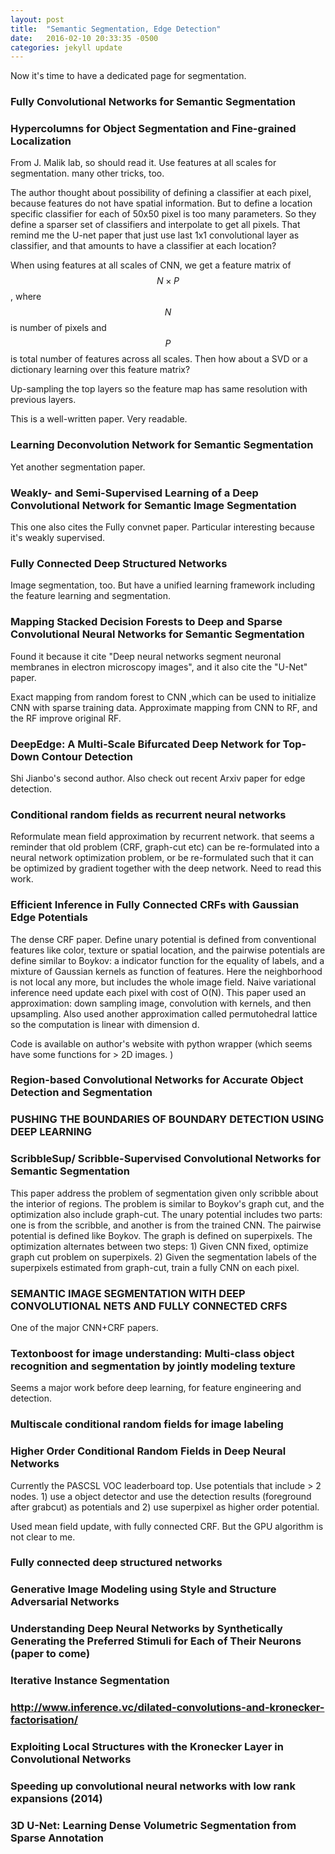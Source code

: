 ```yaml
---
layout: post
title:  "Semantic Segmentation, Edge Detection"
date:   2016-02-10 20:33:35 -0500
categories: jekyll update
---
```


Now it's time to have a dedicated page for segmentation.

### Fully Convolutional Networks for Semantic Segmentation

### Hypercolumns for Object Segmentation and Fine-grained Localization
From J. Malik lab, so should read it. Use features at all scales for segmentation. many other tricks, too.

The author thought about possibility of defining a classifier at each pixel, because features do not have spatial information. But to define a location specific classifier for each of 50x50 pixel is too many parameters. So they define a sparser set of classifiers and interpolate to get all pixels. That remind me the U-net paper that just use last 1x1 convolutional layer as classifier, and that amounts to have a classifier at each location?

When using features at all scales of CNN, we get a feature matrix of $$N\times P$$, where $$N$$ is number of pixels and $$P$$ is total number of features across all scales. Then how about a SVD or a dictionary learning over this feature matrix?

Up-sampling the top layers so the feature map has same resolution with previous layers.

This is a well-written paper. Very readable.

### Learning Deconvolution Network for Semantic Segmentation
Yet another segmentation paper.

### Weakly- and Semi-Supervised Learning of a Deep Convolutional Network for Semantic Image Segmentation
This one also cites the Fully convnet paper. Particular interesting because it's weakly supervised.

### Fully Connected Deep Structured Networks
Image segmentation, too. But have a unified learning framework including the feature learning and segmentation.

### Mapping Stacked Decision Forests to Deep and Sparse Convolutional Neural Networks for Semantic Segmentation
Found it because it cite "Deep neural networks segment neuronal membranes in electron microscopy images", and it also cite the "U-Net" paper.

Exact mapping from random forest to CNN ,which can be used to initialize CNN with sparse training data. Approximate mapping from CNN to RF, and the RF improve original RF.

### DeepEdge: A Multi-Scale Bifurcated Deep Network for Top-Down Contour Detection
Shi Jianbo's second author. Also check out recent Arxiv paper for edge detection.

### Conditional random fields as recurrent neural networks
Reformulate mean field approximation by recurrent network. that seems a reminder that old problem (CRF, graph-cut etc) can be re-formulated into a neural network optimization problem, or be re-formulated such that it can be optimized by gradient together with the deep network. Need to read this work.

### Efficient Inference in Fully Connected CRFs with Gaussian Edge Potentials

The dense CRF paper. Define unary potential is defined from conventional features like color, texture or spatial location, and the pairwise potentials are define similar to Boykov: a indicator function for the equality of labels, and a mixture of Gaussian kernels as function of features. Here the neighborhood is not local any more, but includes the whole image field. Naive variational inference need update each pixel with cost of O(N). This paper used an approximation: down sampling image, convolution with kernels, and then upsampling. Also used another approximation called permutohedral lattice so the computation is linear with dimension d.

Code is available on author's website with python wrapper (which seems have some functions for > 2D images. )

### Region-based Convolutional Networks for Accurate Object Detection and Segmentation

### PUSHING THE BOUNDARIES OF BOUNDARY DETECTION USING DEEP LEARNING

### ScribbleSup/ Scribble-Supervised Convolutional Networks for Semantic Segmentation
This paper address the problem of segmentation given only scribble about the interior of regions. The problem is similar to Boykov's graph cut, and the optimization also include graph-cut. The unary potential includes two parts: one is from the scribble, and another is from the trained CNN. The pairwise potential is defined like Boykov. The graph is defined on superpixels. The optimization alternates between two steps: 1) Given CNN fixed, optimize graph cut problem on superpixels. 2) Given the segmentation labels of the superpixels estimated from graph-cut, train a fully CNN on each pixel.

### SEMANTIC IMAGE SEGMENTATION WITH DEEP CONVOLUTIONAL NETS AND FULLY CONNECTED CRFS
One of the major CNN+CRF papers.

### Textonboost for image understanding: Multi-class object recognition and segmentation by jointly modeling texture

Seems a major work before deep learning, for feature engineering and detection.

### Multiscale conditional random fields for image labeling

### Higher Order Conditional Random Fields in Deep Neural Networks
Currently the PASCSL VOC leaderboard top. Use potentials that include > 2 nodes. 1) use a object detector and use the detection results (foreground after grabcut) as potentials and 2) use superpixel as higher order potential.

Used mean field update, with fully connected CRF. But the GPU algorithm is not clear to me.

### Fully connected deep structured networks

### Generative Image Modeling using Style and Structure Adversarial Networks

### Understanding Deep Neural Networks by Synthetically Generating the Preferred Stimuli for Each of Their Neurons (paper to come)

### Iterative Instance Segmentation

### http://www.inference.vc/dilated-convolutions-and-kronecker-factorisation/

### Exploiting Local Structures with the Kronecker Layer in Convolutional Networks

### Speeding up convolutional neural networks with low rank expansions (2014)

### 3D U-Net: Learning Dense Volumetric Segmentation from Sparse Annotation
